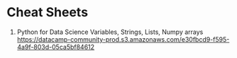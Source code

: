 # Cheat Sheets
1. Python for Data Science Variables, Strings, Lists, Numpy arrays
<t>https://datacamp-community-prod.s3.amazonaws.com/e30fbcd9-f595-4a9f-803d-05ca5bf84612
